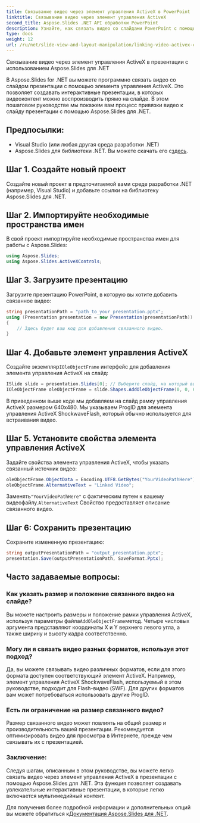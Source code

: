 ```yaml
---
title: Связывание видео через элемент управления ActiveX в PowerPoint
linktitle: Связывание видео через элемент управления ActiveX
second_title: Aspose.Slides .NET API обработки PowerPoint
description: Узнайте, как связать видео со слайдами PowerPoint с помощью Aspose.Slides для .NET. Это пошаговое руководство включает исходный код и советы по созданию интерактивных и интересных презентаций со связанными видео.
type: docs
weight: 12
url: /ru/net/slide-view-and-layout-manipulation/linking-video-activex-control/
---
```

Связывание видео через элемент управления ActiveX в презентации с использованием Aspose.Slides для .NET

В Aspose.Slides for .NET вы можете программно связать видео со слайдом презентации с помощью элемента управления ActiveX. Это позволяет создавать интерактивные презентации, в которых видеоконтент можно воспроизводить прямо на слайде. В этом пошаговом руководстве мы покажем вам процесс привязки видео к слайду презентации с помощью Aspose.Slides для .NET.

## Предпосылки:
- Visual Studio (или любая другая среда разработки .NET)
-  Aspose.Slides для библиотеки .NET. Вы можете скачать его с[здесь](https://releases.aspose.com/slides/net/).

## Шаг 1. Создайте новый проект
Создайте новый проект в предпочитаемой вами среде разработки .NET (например, Visual Studio) и добавьте ссылки на библиотеку Aspose.Slides для .NET.

## Шаг 2. Импортируйте необходимые пространства имен
В свой проект импортируйте необходимые пространства имен для работы с Aspose.Slides:

```csharp
using Aspose.Slides;
using Aspose.Slides.ActiveXControls;
```

## Шаг 3. Загрузите презентацию
Загрузите презентацию PowerPoint, в которую вы хотите добавить связанное видео:

```csharp
string presentationPath = "path_to_your_presentation.pptx";
using (Presentation presentation = new Presentation(presentationPath))
{
    // Здесь будет ваш код для добавления связанного видео.
}
```

## Шаг 4. Добавьте элемент управления ActiveX
 Создайте экземпляр`IOleObjectFrame` интерфейс для добавления элемента управления ActiveX на слайд:

```csharp
ISlide slide = presentation.Slides[0]; // Выберите слайд, на который вы хотите добавить видео.
IOleObjectFrame oleObjectFrame = slide.Shapes.AddOleObjectFrame(0, 0, 640, 480, "Video", "ShockwaveFlash.ShockwaveFlash.10");
```

В приведенном выше коде мы добавляем на слайд рамку управления ActiveX размером 640x480. Мы указываем ProgID для элемента управления ActiveX ShockwaveFlash, который обычно используется для встраивания видео.

## Шаг 5. Установите свойства элемента управления ActiveX
Задайте свойства элемента управления ActiveX, чтобы указать связанный источник видео:

```csharp
oleObjectFrame.ObjectData = Encoding.UTF8.GetBytes("YourVideoPathHere"); // Замените фактическим путем к видеофайлу.
oleObjectFrame.AlternativeText = "Linked Video";
```

 Заменять`"YourVideoPathHere"` с фактическим путем к вашему видеофайлу.`AlternativeText` Свойство предоставляет описание связанного видео.

## Шаг 6: Сохранить презентацию
Сохраните измененную презентацию:

```csharp
string outputPresentationPath = "output_presentation.pptx";
presentation.Save(outputPresentationPath, SaveFormat.Pptx);
```

## Часто задаваемые вопросы:

### Как указать размер и положение связанного видео на слайде?
 Вы можете настроить размеры и положение рамки управления ActiveX, используя параметры файла`AddOleObjectFrame`метод. Четыре числовых аргумента представляют координаты X и Y верхнего левого угла, а также ширину и высоту кадра соответственно.

### Могу ли я связать видео разных форматов, используя этот подход?
Да, вы можете связывать видео различных форматов, если для этого формата доступен соответствующий элемент ActiveX. Например, элемент управления ActiveX ShockwaveFlash, используемый в этом руководстве, подходит для Flash-видео (SWF). Для других форматов вам может потребоваться использовать другие ProgID.

### Есть ли ограничение на размер связанного видео?
Размер связанного видео может повлиять на общий размер и производительность вашей презентации. Рекомендуется оптимизировать видео для просмотра в Интернете, прежде чем связывать их с презентацией.

### Заключение:
Следуя шагам, описанным в этом руководстве, вы можете легко связать видео через элемент управления ActiveX в презентации с помощью Aspose.Slides для .NET. Эта функция позволяет создавать увлекательные интерактивные презентации, в которые легко включается мультимедийный контент.

 Для получения более подробной информации и дополнительных опций вы можете обратиться к[Документация Aspose.Slides для .NET](https://reference.aspose.com/slides/net/).